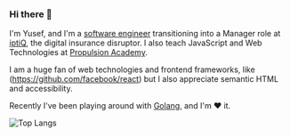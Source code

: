 ### Hi there 👋

I'm Yusef, and I'm a [software engineer](https://yusefhabib.com/) transitioning into a Manager role at [iptiQ](https://iptiq.ch), the digital insurance disruptor. I also teach JavaScript and Web Technologies at [Propulsion Academy](https://propulsion.academy/).

I am a huge fan of web technologies and frontend frameworks, like (https://github.com/facebook/react) but I also appreciate semantic HTML and accessibility.

Recently I've been playing around with [Golang](https://golang.org/), and I'm ❤️ it.


![Top Langs](https://github-readme-stats.vercel.app/api/top-langs/?username=yhabib&layout=compact&theme=radical)


<!--
**yhabib/yhabib** is a ✨ _special_ ✨ repository because its `README.md` (this file) appears on your GitHub profile.

Here are some ideas to get you started:

- 🔭 I’m currently working on ...
- 🌱 I’m currently learning ...
- 👯 I’m looking to collaborate on ...
- 🤔 I’m looking for help with ...
- 💬 Ask me about ...
- 📫 How to reach me: ...
- 😄 Pronouns: ...
- ⚡ Fun fact: ...
-->
